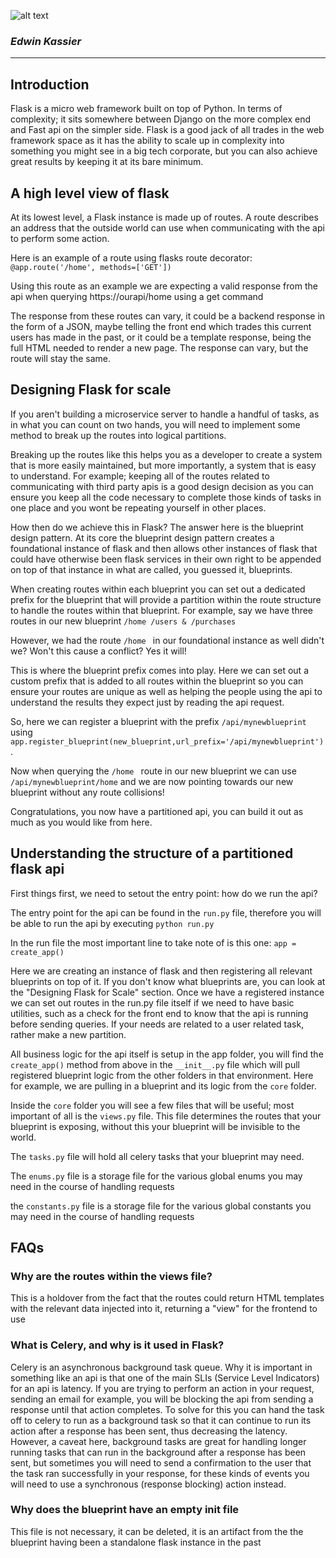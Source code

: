 ![alt text](https://upload.wikimedia.org/wikipedia/commons/thumb/3/3c/Flask_logo.svg/1280px-Flask_logo.svg.png "Flask Logo")


### *Edwin Kassier*


---


## Introduction

Flask is a micro web framework built on top of Python. In terms of complexity; it sits somewhere between Django on the more complex end and Fast api on the simpler side. Flask is a good jack of all trades in the web framework space as it has the ability to scale up in complexity into something you might see in a big tech corporate, but you can also achieve great results by keeping it at its bare minimum.


## A high level view of flask

At its lowest level, a Flask instance is made up of routes. A route describes an address that the outside world can use when communicating with the api to perform some action.

Here is an example of a route using flasks route decorator:  ```@app.route('/home', methods=['GET'])```

Using this route as an example we are expecting a valid response from the api when querying https://ourapi/home using a get command

The response from these routes can vary, it could be a backend response in the form of a JSON, maybe telling the front end which trades this current users has made in the past, or it could be a template response, being the full HTML needed to render a new page. The response can vary, but the route will stay the same.


## Designing Flask for scale

If you aren't building a microservice server to handle a handful of tasks, as in what you can count on two hands, you will need to implement some method to break up the routes into logical partitions. 

Breaking up the routes like this helps you as a developer to create a system that is more easily maintained, but more importantly, a system that is easy to understand. For example; keeping all of the routes related to communicating with third party apis is a good design decision as you can ensure you keep all the code necessary to complete those kinds of tasks in one place and you wont be repeating yourself in other places.

How then do we achieve this in Flask? The answer here is the blueprint design pattern. At its core the blueprint design pattern creates a foundational instance of flask and then allows other instances of flask that could have otherwise been flask services in their own right to be appended on top of that instance in what are called, you guessed it, blueprints.

When creating routes within each blueprint you can set out a dedicated prefix for the blueprint that will provide a partition within the route structure to handle the routes within that blueprint. For example, say we have three routes in our new blueprint ```/home /users & /purchases ```

However, we had the route ```/home ``` in our foundational instance as well didn't we? Won't this cause a conflict? Yes it will!

This is where the blueprint prefix comes into play. Here we can set out a custom prefix that is added to all routes within the blueprint so you can ensure your routes are unique as well as helping the people using the api to understand the results they expect just by reading the api request.

So, here we can register a blueprint with the prefix ```/api/mynewblueprint``` using ```app.register_blueprint(new_blueprint,url_prefix='/api/mynewblueprint') ```.

Now when querying the ```/home ``` route in our new blueprint we can use ```/api/mynewblueprint/home``` and we are now pointing towards our new blueprint without any route collisions!

Congratulations, you now have a partitioned api, you can build it out as much as you would like from here.

## Understanding the structure of a partitioned flask api

First things first, we need to setout the entry point: how do we run the api?

The entry point for the api can be found in the ```run.py``` file, therefore you will be able to run the api by executing `python run.py`

In the run file the most important line to take note of is this one: `app = create_app()`

Here we are creating an instance of flask and then registering all relevant blueprints on top of it. If you don't know what blueprints are, you can look at the "Designing Flask for Scale" section. Once we have a registered instance we can set out routes in the run.py file itself if we need to have basic utilities, such as a check for the front end to know that the api is running before sending queries. If your needs are related to a user related task, rather make a new partition.

All business logic for the api itself is setup in the app folder, you will find the `create_app()` method from above in the `__init__.py` file which will pull registered blueprint logic from the other folders in that environment. Here for example, we are pulling in a blueprint and its logic from the `core` folder.

Inside the `core` folder you will see a few files that will be useful; most important of all is the `views.py` file. This file determines the routes that your blueprint is exposing, without this your blueprint will be invisible to the world.

The `tasks.py` file will hold all celery tasks that your blueprint may need.

The `enums.py` file is a storage file for the various global enums you may need in the course of handling requests

the `constants.py` file is a storage file for the various global constants you may need in the course of handling requests

## FAQs

### Why are the routes within the views file?

This is a holdover from the fact that the routes could return HTML templates with the relevant data injected into it, returning a "view" for the frontend to use

### What is Celery, and why is it used in Flask?

Celery is an asynchronous background task queue. Why it is important in something like an api is that one of the main SLIs (Service Level Indicators) for an api is latency. If you are trying to perform an action in your request, sending an email for example, you will be blocking the api from sending a response until that action completes. To solve for this you can hand the task off to celery to run as a background task so that it can continue to run its action after a response has been sent, thus decreasing the latency. However, a caveat here, background tasks are great for handling longer running tasks that can run in the background after a response has been sent, but sometimes you will need to send a confirmation to the user that the task ran successfully in your response, for these kinds of events you will need to use a synchronous (response blocking) action instead.

### Why does the blueprint have an empty init file

This file is not necessary, it can be deleted, it is an artifact from the the blueprint having been a standalone flask instance in the past




